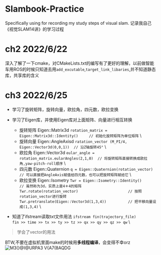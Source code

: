 # Slambook-Practice
Specifically using for recording my study steps of visual slam. 记录我自己《视觉SLAM14讲》的学习过程

# ch2 2022/6/22

深入了解了一下cmake，对CMakeLists.txt的编写有了更好的理解，以前做智能车用ROS的时候只知道去用`add_excutable`,`target_link_libaries`,并不知道静态库，共享库的含义


# ch3 2022/6/25

* 学习了旋转矩阵，旋转向量，欧拉角，四元数，欧拉变换

* 学习了Eigen库，并使用Eigen库对上面矩阵、向量进行相互转换
  * 旋转矩阵 Eigen::Matrix3d    `rotation_matrix = Eigen::Matrix3d::Identity()     // 初始化旋转矩阵为单位矩阵` \
  * 旋转向量 Eigen::AngleAxisd  `ratation_vector (M_PI/4, Eigen::Vector3d(0,0,1))  // 沿Z轴旋转45°` \
  * 欧拉角   Eigen::Vector3d    `eular_angle = rotation_matrix.eularAngles(2,1,0)  // 将旋转矩阵直接转换成欧拉角,yaw-pitch-roll顺序` \
  * 四元数   Eigen::Quaternion  `q = Eigen::Quaternion(rotation_vector)            // 可以直接把AngleAxis赋值给四元数，也可以把旋转矩阵赋给它` \
  * 欧拉变换 Eigen::Isometry    `Twr = Eigen::Isometry::Identity()                 // 虽然称为3d，实质上是4＊4的矩阵` \
                                `Twr.rotate(rotation_vector)                       // 按照rotation_vector进行旋转` \
                                `Twr.pretranslate(Eigen::Vector3d(1,3,4))          // 把平移向量设成(1,3,4)` \
                               
* 知道了ifstream读取txt文件用法  `ifstream fin(trajectory_file)` \
                                 `fin >> time >> tx >> ty >> tz >> qx >> qy >> qz >> qw` \
                               
>学会了vector的用法

BTW,不要在虚拟机里面make的时候用**多线程编译**，会变得不幸orz
![M3(}@I@URPA3 V{A7(8AQDG](https://user-images.githubusercontent.com/64240681/175765179-404a2b2c-d7a1-437b-b707-47ef742f653d.png)

